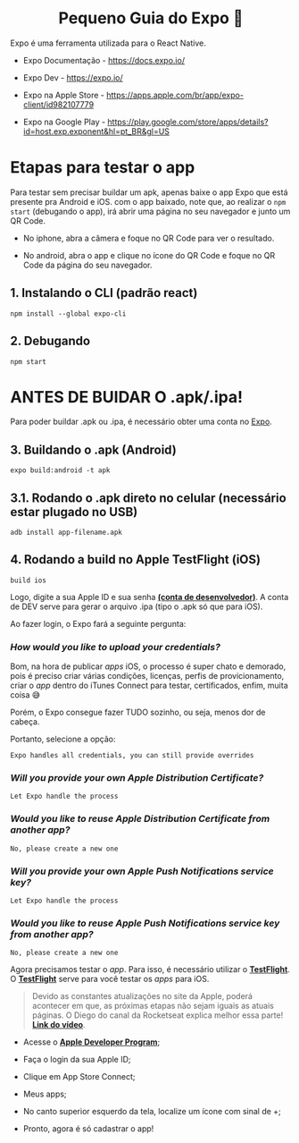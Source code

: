 <h1 align="center", font-size:10px> Pequeno Guia do Expo 🚀</h4>

Expo é uma ferramenta utilizada para o React Native.

* Expo Documentação - https://docs.expo.io/

* Expo Dev - https://expo.io/

* Expo na Apple Store - https://apps.apple.com/br/app/expo-client/id982107779

* Expo na Google Play - https://play.google.com/store/apps/details?id=host.exp.exponent&hl=pt_BR&gl=US

# Etapas para testar o app
Para testar sem precisar buildar um apk, apenas baixe o app Expo que está presente pra Android e iOS. com o app baixado, note que, ao realizar o ``npm start`` (debugando o app), irá abrir uma página no seu navegador e junto um QR Code. 

* No iphone, abra a câmera e foque no QR Code para ver o resultado.

* No android, abra o app e clique no ícone do QR Code e foque no QR Code da página do seu navegador.
  

## 1. Instalando o CLI (padrão react)
```
npm install --global expo-cli
```

## 2. Debugando
```
npm start
```

# ANTES DE BUIDAR O .apk/.ipa!

Para poder buildar .apk ou .ipa, é necessário obter uma conta no [Expo](https://expo.io/).

## 3. Buildando o .apk (Android)
```
expo build:android -t apk
```

## 3.1. Rodando o .apk direto no celular (necessário estar plugado no USB)
```
adb install app-filename.apk
```

## 4. Rodando a build no Apple TestFlight (iOS)
```
build ios
```
Logo, digite a sua Apple ID e sua senha [**(conta de desenvolvedor)**](https://developer.apple.com/). A conta de DEV serve para gerar o arquivo .ipa (tipo o .apk só que para iOS).

Ao fazer login, o Expo fará a seguinte pergunta:

### ***How would you like to upload your credentials?***

Bom, na hora de publicar *apps* iOS, o processo é super chato e demorado, pois é preciso criar várias condições, licenças, perfis de provicionamento, criar o *app* dentro do iTunes Connect para testar, certificados, enfim, muita coisa :sweat_smile:

Porém, o Expo consegue fazer TUDO sozinho, ou seja, menos dor de cabeça.

Portanto, selecione a opção:

```
Expo handles all credentials, you can still provide overrides
```


### ***Will you provide your own Apple Distribution Certificate?***

```
Let Expo handle the process
```


### ***Would you like to reuse Apple Distribution Certificate from another app?***

```
No, please create a new one
```


### ***Will you provide your own Apple Push Notifications service key?***

```
Let Expo handle the process
```


### ***Would you like to reuse Apple Push Notifications service key from another app?***

```
No, please create a new one
```

Agora precisamos testar o *app*. Para isso, é necessário utilizar o [**TestFlight**](https://developer.apple.com/testflight/). O [**TestFlight**](https://developer.apple.com/testflight/) serve para você testar os *apps* para iOS.

> Devido as constantes atualizações no site da Apple, poderá acontecer em que, as próximas etapas não sejam iguais as atuais páginas.
O Diego do canal da Rocketseat explica melhor essa parte! [**Link do vídeo**](https://youtu.be/wYMvzbfBdYI?t=1213).

* Acesse o [**Apple Developer Program**](https://developer.apple.com/account);

* Faça o login da sua Apple ID;

* Clique em App Store Connect;

* Meus apps;

* No canto superior esquerdo da tela, localize um ícone com sinal de +;

* Pronto, agora é só cadastrar o app!
